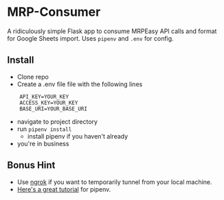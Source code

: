 # MRP-Consumer
A ridiculously simple Flask app to consume MRPEasy API calls and format for Google Sheets import. Uses `pipenv` and `.env` for config.

## Install
- Clone repo
- Create a .env file file with the following lines

``` 
    API_KEY=YOUR_KEY
    ACCESS_KEY=YOUR_KEY
    BASE_URI=YOUR_BASE_URI
```
- navigate to project directory
- run `pipenv install`
    - install pipenv if you haven't already
- you're in business

## Bonus Hint
- Use [ngrok](https://ngrok.com/) if you want to temporarily tunnel from your local machine.
- [Here's a great tutorial](https://robots.thoughtbot.com/how-to-manage-your-python-projects-with-pipenv) for pipenv.